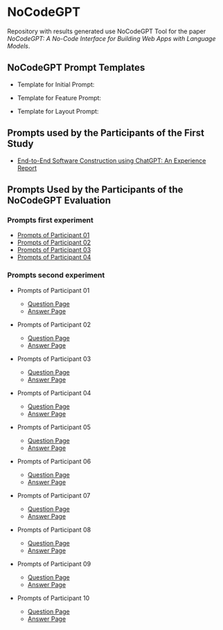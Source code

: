 # NoCodeGPT

Repository with results generated use NoCodeGPT Tool for the paper _NoCodeGPT: A No-Code Interface for Building Web Apps with Language Models_.

## NoCodeGPT Prompt Templates

- Template for Initial Prompt:

- Template for Feature Prompt:

- Template for Layout Prompt:

## Prompts used by the Participants of the First Study

- [End-to-End Software Construction using ChatGPT: An Experience Report](https://github.com/mauricioms/results-generated-with-chatgpt)

## Prompts Used by the Participants of the NoCodeGPT Evaluation

### Prompts first experiment

- [Prompts of Participant 01](./experiment_prompts_01/P1.md)
- [Prompts of Participant 02](./experiment_prompts_01/P2.md)
- [Prompts of Participant 03](./experiment_prompts_01/P3.md)
- [Prompts of Participant 04](./experiment_prompts_01/P4.md)

### Prompts second experiment

- Prompts of Participant 01  
  - [Question Page](./experiment_prompts_02/P01_QuestionPage.md)
  - [Answer Page](./experiment_prompts_02/P01_AnswerPage.md)

- Prompts of Participant 02
  - [Question Page](./experiment_prompts_02/P02_QuestionPage.md)
  - [Answer Page](./experiment_prompts_02/P02_AnswerPage.md)

- Prompts of Participant 03
  - [Question Page](./experiment_prompts_02/P03_QuestionPage.md)
  - [Answer Page](./experiment_prompts_02/P03_AnswerPage.md)

- Prompts of Participant 04
  - [Question Page](./experiment_prompts_02/P04_QuestionPage.md)
  - [Answer Page](./experiment_prompts_02/P04_AnswerPage.md)

- Prompts of Participant 05
  - [Question Page](./experiment_prompts_02/P05_QuestionPage.md)
  - [Answer Page](./experiment_prompts_02/P05_AnswerPage.md)

- Prompts of Participant 06
  - [Question Page](./experiment_prompts_02/P06_QuestionPage.md)
  - [Answer Page](./experiment_prompts_02/P06_AnswerPage.md)

- Prompts of Participant 07
  - [Question Page](./experiment_prompts_02/P07_QuestionPage.md)
  - [Answer Page](./experiment_prompts_02/P07_AnswerPage.md)

- Prompts of Participant 08
  - [Question Page](./experiment_prompts_02/P08_QuestionPage.md)
  - [Answer Page](./experiment_prompts_02/P08_AnswerPage.md)

- Prompts of Participant 09
  - [Question Page](./experiment_prompts_02/P09_QuestionPage.md)
  - [Answer Page](./experiment_prompts_02/P09_AnswerPage.md)

- Prompts of Participant 10
  - [Question Page](./experiment_prompts_02/P10_QuestionPage.md)
  - [Answer Page](./experiment_prompts_02/P10_AnswerPage.md)

